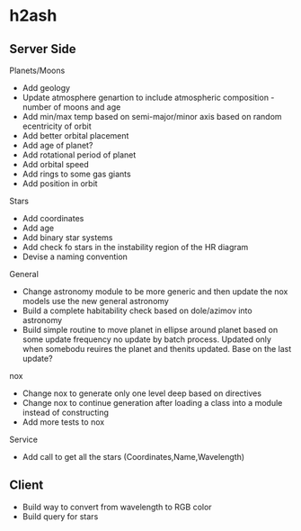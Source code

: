 h2ash
=====

Server Side
-----------
Planets/Moons
* Add geology
* Update atmosphere genartion to include atmospheric composition - number of moons and age
* Add min/max temp based on semi-major/minor axis based on random ecentricity of orbit
* Add better orbital placement
* Add age of planet?
* Add rotational period of planet
* Add orbital speed 
* Add rings to some gas giants
* Add position in orbit

Stars
* Add coordinates 
* Add age
* Add binary star systems
* Add check fo stars in the instability region of the HR diagram
* Devise a naming convention

General
* Change astronomy module to be more generic and then update the nox models use the new general astronomy
* Build a complete habitability check based on dole/azimov into astronomy
* Build simple routine to move planet in ellipse around planet based on some update frequency no update by batch process. Updated only when somebodu reuires the planet and thenits updated. Base on the last update?

nox
* Change nox to generate only one level deep based on directives
* Change nox to continue generation after loading a class into a module instead of constructing
* Add more tests to nox

Service
* Add call to get all the stars (Coordinates,Name,Wavelength) 

Client
------
* Build way to convert from wavelength to RGB color
* Build query for stars 


